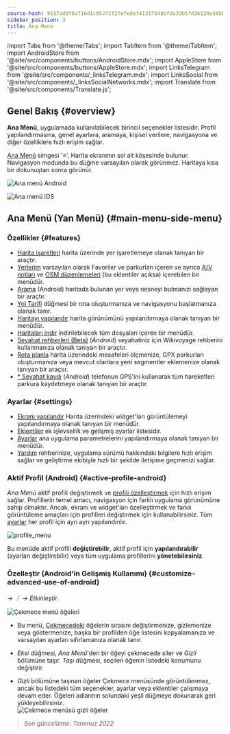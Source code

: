 ```yaml
---
source-hash: 9157ad0f0a716d1c05272f2fefedef4131754bbfda33b5fd36124e58bb0e2ce1
sidebar_position: 3
title: Ana Menü
---
```

import Tabs from '@theme/Tabs';
import TabItem from '@theme/TabItem';
import AndroidStore from '@site/src/components/buttons/AndroidStore.mdx';
import AppleStore from '@site/src/components/buttons/AppleStore.mdx';
import LinksTelegram from '@site/src/components/_linksTelegram.mdx';
import LinksSocial from '@site/src/components/_linksSocialNetworks.mdx';
import Translate from '@site/src/components/Translate.js';




## Genel Bakış {#overview}

**Ana Menü**, uygulamada kullanılabilecek birincil seçenekler listesidir. Profil yapılandırmasına, genel ayarlara, aramaya, kişisel verilere, navigasyona ve diğer özelliklere hızlı erişim sağlar.

[Ana Menü](../widgets/map-buttons.md#main-menu) simgesi '&#8801;', Harita ekranının sol alt köşesinde bulunur. Navigasyon modunda bu düğme varsayılan olarak görünmez. Haritaya kısa bir dokunuştan sonra görünür.

<Tabs groupId="operating-systems" queryString="operating-systems">

<TabItem value="android" label="Android">

![Ana menü Android](@site/static/img/menu/main_menu_android.png)

</TabItem>

<TabItem value="ios" label="iOS">

![Ana menü iOS](@site/static/img/menu/main_menu_ios.png)

</TabItem>

</Tabs>


## Ana Menü (Yan Menü) {#main-menu-side-menu}

### Özellikler {#features}

- [Harita işaretleri](../personal/markers.md) harita üzerinde yer işaretlemeye olanak tanıyan bir araçtır.
- [Yerlerim](../personal/myplaces.md) varsayılan olarak Favoriler ve parkurları içeren ve ayrıca [A/V notları](../plugins/audio-video-notes.md) ve [OSM düzenlemeleri](../plugins/osm-editing.md) (bu eklentiler açıksa) içerebilen bir menüdür.
- [Arama](../search/index.md) (Android) haritada bulunan yer veya nesneyi bulmanızı sağlayan bir araçtır.
- [Yol Tarifi](../widgets/map-buttons.md#directions) düğmesi bir rota oluşturmanıza ve navigasyonu başlatmanıza olanak tanır.
- [Haritayı yapılandır](../map/configure-map-menu.md) harita görünümünü yapılandırmaya olanak tanıyan bir menüdür.
- [Haritaları indir](../start-with/download-maps.md) indirilebilecek tüm dosyaları içeren bir menüdür.
- [Seyahat rehberleri (Beta)](../plan-route/travel-guides.md) (*Android*) seyahatiniz için Wikivoyage rehberini kullanmanıza olanak tanıyan bir araçtır.
- [Rota planla](../plan-route/create-route.md) harita üzerindeki mesafeleri ölçmenize, GPX parkurları oluşturmanıza veya mevcut olanlara yeni segmentler eklemenize olanak tanıyan bir araçtır.
- [* Seyahat kaydı](../plugins/trip-recording.md) (*Android*) telefonun GPS'ini kullanarak tüm hareketleri parkura kaydetmeye olanak tanıyan bir araçtır.

### Ayarlar {#settings}

- [Ekranı yapılandır](../widgets/configure-screen.md) Harita üzerindeki widget'ları görüntülemeyi yapılandırmaya olanak tanıyan bir menüdür.
- [Eklentiler](../plugins/index.md#configure-plugin) ek işlevsellik ve gelişmiş ayarlar listesidir.
- [Ayarlar](../personal/global-settings.md) ana uygulama parametrelerini yapılandırmaya olanak tanıyan bir menüdür.
- [Yardım](./first-steps.md#offline-help) rehberinize, uygulama sürümü hakkındaki bilgilere hızlı erişim sağlar ve geliştirme ekibiyle hızlı bir şekilde iletişime geçmenizi sağlar.

### Aktif Profil (Android) {#active-profile-android}

*Ana Menü* aktif profili değiştirmek ve [profili özelleştirmek](../personal/profiles.md) için hızlı erişim sağlar. Profillerin temel amacı, navigasyon için farklı uygulama görünümüne sahip olmaktır. Ancak, ekranı ve widget'ları özelleştirmek ve farklı görüntüleme amaçları için profilleri değiştirmek için kullanabilirsiniz. Tüm [ayarlar](../personal/profiles.md) her profil için ayrı ayrı yapılandırılır.

![profile_menu](@site/static/img/menu/profile_menu.png)

Bu menüde aktif profili **değiştirebilir**, aktif profil için **yapılandırabilir** (ayarları değiştirebilir) veya tüm uygulama profillerini **yönetebilirsiniz**.


### Özelleştir (Android'in Gelişmiş Kullanımı) {#customize-advanced-use-of-android}

*<Translate android="true" ids="shared_string_menu,configure_profile,ui_customization,shared_string_drawer"/> → &#65049; → Etkinleştir*.  

![Çekmece menü öğeleri ](@site/static/img/settings/drawer_menu_correct.png)  

- Bu menü, [Çekmecedeki](../personal/profiles.md#drawer) öğelerin sırasını değiştirmenize, gizlemenize veya göstermenize, başka bir profilden öğe listesini kopyalamanıza ve varsayılan ayarları sıfırlamanıza olanak tanır.  

- *Eksi* düğmesi, *Ana Menü*'den bir öğeyi çekmecede siler ve *Gizli* bölümüne taşır. *Taşı* düğmesi, seçilen öğenin listedeki konumunu değiştirir.  

- *Gizli* bölümüne taşınan öğeler Çekmece menüsünde görüntülenmez, ancak bu listedeki tüm seçenekler, ayarlar veya eklentiler çalışmaya devam eder. Öğeleri adlarının solundaki yeşil düğmeye dokunarak geri yükleyebilirsiniz.  
    ![Çekmece menüsü gizli öğeler ](@site/static/img/settings/drawer_menu_hidden_items.png)

> *Son güncelleme: Temmuz 2022*